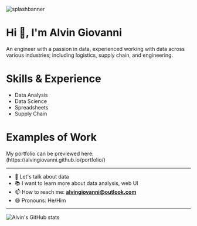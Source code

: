 ![splashbanner](https://github.com/alvingiovanni/alvingiovanni.github.io/blob/master/assets/images/splash-background.png)

<h1 align="left">Hi 👋, I'm Alvin Giovanni </h1>
An engineer with a passion in data, experienced working with data across various industries; including logistics, supply chain, and engineering.

<h1 align="left">Skills & Experience </h1>


- Data Analysis
- Data Science
- Spreadsheets
- Supply Chain

<h1 align="left">Examples of Work </h1>
My portfolio can be previewed here: (https://alvingiovanni.github.io/portfolio/)

---

- 💬 Let's talk about data
- 📚 I want to learn more about data analysis, web UI
- 📫 How to reach me: **alvingiovanni@outlook.com**
- 😄 Pronouns: He/Him

---
![Alvin's GitHub stats](https://github-readme-stats.vercel.app/api?username=alvingiovanni&show_icons=true&theme=vue-dark)



<!--
![Top Langs](https://github-readme-stats.vercel.app/api/top-langs/?username=anuraghazra&layout=compact&theme=discord_old_blurple)

**alvingiovanni/alvingiovanni** is a ✨ _special_ ✨ repository because its `README.md` (this file) appears on your GitHub profile.

Here are some ideas to get you started:

- 🔭 I’m currently working on ...
- 🌱 I’m currently learning ...
- 👯 I’m looking to collaborate on ...
- 🤔 I’m looking for help with ...
- 💬 Ask me about ...
- 📫 How to reach me: ...
- 😄 Pronouns: ...
- ⚡ Fun fact: ...
-->
